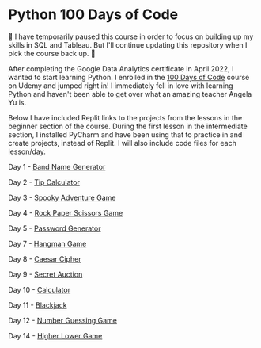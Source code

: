 # Python 100 Days of Code

🐍 I have temporarily paused this course in order to focus on building up my skills in SQL and Tableau. But I'll continue updating this repository when I pick the course back up. 🐍

After completing the Google Data Analytics certificate in April 2022, I wanted to start learning Python. I enrolled in the [100 Days of Code](https://www.udemy.com/course/100-days-of-code/) course on Udemy and jumped right in! I immediately fell in love with learning Python and haven't been able to get over what an amazing teacher Angela Yu is.

Below I have included Replit links to the projects from the lessons in the beginner section of the course. During the first lesson in the intermediate section, I installed PyCharm and have been using that to practice in and create projects, instead of Replit. I will also include code files for each lesson/day.

Day 1 - [Band Name Generator](https://replit.com/@sarahpearl911/band-name-generator)

Day 2 - [Tip Calculator](https://replit.com/@sarahpearl911/tip-calculator)

Day 3 - [Spooky Adventure Game](https://replit.com/@sarahpearl911/treasure-island-game)

Day 4 - [Rock Paper Scissors Game](https://replit.com/@sarahpearl911/rock-paper-scissors)

Day 5 - [Password Generator](https://replit.com/@sarahpearl911/password-generator)

Day 7 - [Hangman Game](https://replit.com/@sarahpearl911/Hangman)

Day 8 - [Caesar Cipher](https://replit.com/@sarahpearl911/caesar-cipher)

Day 9 - [Secret Auction](https://replit.com/@sarahpearl911/blind-auction)

Day 10 - [Calculator](https://replit.com/@sarahpearl911/calculator)

Day 11 - [Blackjack](https://replit.com/@sarahpearl911/blackjack)

Day 12 - [Number Guessing Game](https://replit.com/@sarahpearl911/guess-the-number)

Day 14 - [Higher Lower Game](https://replit.com/@sarahpearl911/higher-lower)
